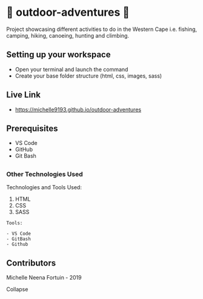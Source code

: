# :evergreen_tree: outdoor-adventures :evergreen_tree:

Project showcasing different activities to do in the Western Cape i.e. fishing, camping, hiking, canoeing, hunting and climbing.

## Setting up your workspace

- Open your terminal and launch the command 
- Create your base folder structure (html, css, images, sass)

## Live Link
- https://michelle9193.github.io/outdoor-adventures

## Prerequisites

 - VS Code
 - GitHub
 - Git Bash

##

### Other Technologies Used

Technologies and Tools Used:
1. HTML
2. CSS
3. SASS

```
Tools:

- VS Code
- GitBash
- Github

```

## Contributors

Michelle Neena Fortuin - 2019

Collapse 